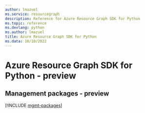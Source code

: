 ```yaml
---
author: lmazuel
ms.service: resourcegraph
description: Reference for Azure Resource Graph SDK for Python
ms.topic: reference
ms.devlang: python
ms.author: lmazuel
title: Azure Resource Graph SDK for Python
ms.data: 10/10/2022
---
```

# Azure Resource Graph SDK for Python - preview

## Management packages - preview
[!INCLUDE [mgmt-packages](resource-graph-mgmt-index.md)]
